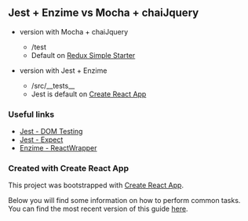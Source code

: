 ## Jest + Enzime vs Mocha + chaiJquery

* version with Mocha + chaiJquery
  * /test
  * Default on [Redux Simple Starter](https://github.com/StephenGrider/ReduxSimpleStarter)

* version with Jest + Enzime
  * /src/\_\_tests\_\_
  * Jest is default on [Create React App](https://github.com/facebookincubator/create-react-app)
  
### Useful links

* [Jest - DOM Testing](https://facebook.github.io/jest/docs/tutorial-react.html#dom-testing)
* [Jest - Expect](https://facebook.github.io/jest/docs/expect.html)
* [Enzime - ReactWrapper](http://airbnb.io/enzyme/docs/api/ReactWrapper/exists.html)

### Created with Create React App

This project was bootstrapped with [Create React App](https://github.com/facebookincubator/create-react-app).

Below you will find some information on how to perform common tasks.<br>
You can find the most recent version of this guide [here](https://github.com/facebookincubator/create-react-app/blob/master/packages/react-scripts/template/README.md).

